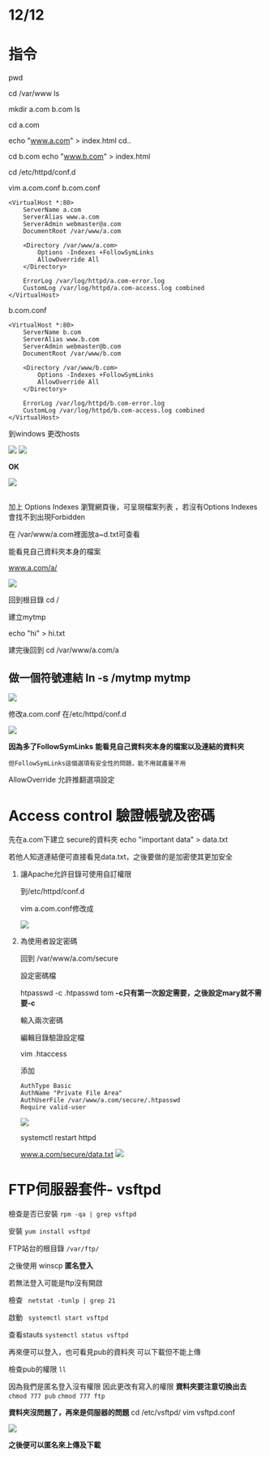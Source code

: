 # 12/12

# 指令

pwd

cd /var/www
ls

mkdir a.com b.com
ls

cd a.com

echo "www.a.com" > index.html
cd..

cd b.com
echo "www.b.com" > index.html

cd /etc/httpd/conf.d



vim a.com.conf b.com.conf

```
<VirtualHost *:80>
    ServerName a.com
    ServerAlias www.a.com
    ServerAdmin webmaster@a.com
    DocumentRoot /var/www/a.com

    <Directory /var/www/a.com>
        Options -Indexes +FollowSymLinks
        AllowOverride All
    </Directory>

    ErrorLog /var/log/httpd/a.com-error.log
    CustomLog /var/log/httpd/a.com-access.log combined
</VirtualHost>
```

b.com.conf
```
<VirtualHost *:80>
    ServerName b.com
    ServerAlias www.b.com
    ServerAdmin webmaster@b.com
    DocumentRoot /var/www/b.com

    <Directory /var/www/b.com>
        Options -Indexes +FollowSymLinks
        AllowOverride All
    </Directory>

    ErrorLog /var/log/httpd/b.com-error.log
    CustomLog /var/log/httpd/b.com-access.log combined
</VirtualHost>
```


到windows 更改hosts

![](https://i.imgur.com/YWFoumA.png)
![](https://i.imgur.com/ur7Glo6.png)

**OK**

![](https://i.imgur.com/PawjHf8.png)


## 



加上 Options Indexes 瀏覽網頁後，可呈現檔案列表
，若沒有Options Indexes會找不到出現Forbidden

在 /var/www/a.com裡面放a~d.txt可查看

能看見自己資料夾本身的檔案

www.a.com/a/

![](https://i.imgur.com/pVaBNLn.png)

回到根目錄 cd /

建立mytmp 

echo "hi" > hi.txt

建完後回到 cd /var/www/a.com/a


## 做一個符號連結 ln -s /mytmp mytmp

![](https://i.imgur.com/q40fDDX.png)

修改a.com.conf 在/etc/httpd/conf.d

![](https://i.imgur.com/qHqOaLE.png)

**因為多了FollowSymLinks**
**能看見自己資料夾本身的檔案以及連結的資料夾**

```
但FollowSymLinks這個選項有安全性的問題，能不用就盡量不用
```

AllowOverride 允許推翻選項設定

# Access control 驗證帳號及密碼


先在a.com下建立 secure的資料夾
echo "important data" > data.txt

若他人知道連結便可直接看見data.txt，之後要做的是加密使其更加安全


1.  讓Apache允許目錄可使用自訂權限

    到/etc/httpd/conf.d
    
    vim a.com.conf修改成
    
    ![](https://i.imgur.com/Ujk5GJq.png)

    
2.  為使用者設定密碼

    回到 /var/www/a.com/secure
    
    設定密碼檔
    
    htpasswd -c .htpasswd tom  **-c只有第一次設定需要，之後設定mary就不需要-c**
    
    輸入兩次密碼
    
    編輯目錄驗證設定檔
    
    vim .htaccess
    
    添加
    
    ```
    AuthType Basic
    AuthName "Private File Area"
    AuthUserFile /var/www/a.com/secure/.htpasswd
    Require valid-user

    ```

    ![](https://i.imgur.com/isZwZ16.png)

    systemctl restart httpd

    www.a.com/secure/data.txt
    ![](https://i.imgur.com/aiTsl9m.png)
    
    
# FTP伺服器套件- vsftpd



檢查是否已安裝 ``rpm -qa | grep vsftpd `` 

安裝 ``yum install vsftpd`` 

FTP站台的根目錄 `` /var/ftp/ ``

之後使用 winscp **匿名登入**

若無法登入可能是ftp沒有開啟

檢查 `` netstat -tunlp | grep 21``

啟動 `` systemctl start vsftpd``

查看stauts ``systemctl status vsftpd``

再來便可以登入，也可看見pub的資料夾
可以下載但不能上傳

檢查pub的權限 ``ll `` 

因為我們是匿名登入沒有權限 因此更改有寫入的權限
**資料夾要注意切換出去**
``chmod 777 pub``
``chmod 777 ftp``

**資料夾沒問題了，再來是伺服器的問題**
cd /etc/vsftpd/
vim vsftpd.conf

![](https://i.imgur.com/fJKlToR.png)

**之後便可以匿名來上傳及下載**



